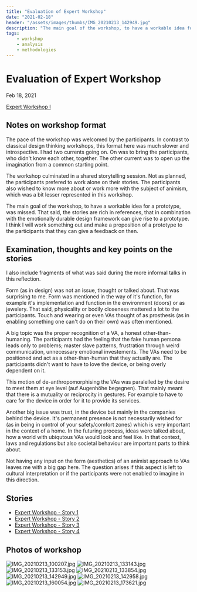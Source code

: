 ```yaml
---
title: "Evaluation of Expert Workshop"
date: "2021-02-18"
header: "/assets/images/thumbs/IMG_20210213_142949.jpg"
description: "The main goal of the workshop, to have a workable idea for a prototype, was missed. That said, the stories are rich in references, that in combination with the emotionally durable design framework can give rise to a prototype. I think I will work something out and make a proposition of a prototype to the participants that they can give a feedback on then."
tags:
    - workshop
    - analysis
    - methodologies
---
```

# Evaluation of Expert Workshop
Feb 18, 2021

[Expert Workshop I](research/designs/Expert%20Workshop%20I.md)

## Notes on workshop format
The pace of the workshop was welcomed by the participants. In contrast to classical design thinking workshops, this format here was much slower and introspective. I had two currents going on. On was to bring the participants, who didn't know each other, together. The other current was to open up the imagination from a common starting point.

The workshop culminated in a shared storytelling session. Not as planned, the participants prefered to work alone on their stories. The participants also wished to know more about or work more with the subject of animism, which was a bit lesser represented in this workshop.

The main goal of the workshop, to have a workable idea for a prototype, was missed. That said, the stories are rich in references, that in combination with the emotionally durable design framework can give rise to a prototype. I think I will work something out and make a proposition of a prototype to the participants that they can give a feedback on then.

## Examination, thoughts and key points on the stories
I also include fragments of what was said during the more informal talks in this reflection.

Form (as in design) was not an issue, thought or talked about. That was surprising to me. Form was mentioned in the way of it's function, for example it's implementation and function in the environment (doors) or as jewelery. That said, physicality or bodily closeness mattered a lot to the participants. Touch and wearing or even VAs thought of as prosthesis (as in enabling something one can't do on their own) was often mentioned.

A big topic was the proper recognition of a VA, a honest other-than-humaning. The participants had the feeling that the fake human persona leads only to problems; master slave patterns, frustration through weird communication, unnecessary emotional investements. The VAs need to be positioned and act as a other-than-human that they actually are. The participants didn't want to have to love the device, or being overly dependent on it. 

This motion of de-anthropomorphising the VAs was paralelled by the desire to meet them at eye level (auf Augenhöhe begegnen). That mainly meant that there is a mutuality or reciprocity in gestures. For example to have to care for the device in order for it to provide its services.

Another big issue was trust, in the device but mainly in the companies behind the device. It's permanent presence is not necessarily wished for (as in being in control of your safety/comfort zones) which is very important in the context of a home. In the futuring process, ideas were talked about, how a world with ubiqutous VAs would look and feel like. In that context, laws and regulations but also societal behaviour are important parts to think about.

Not having any input on the form (aesthetics) of an animist approach to VAs leaves me with a big gap here. The question arises if this aspect is left to cultural interpretation or if the participants were not enabled to imagine in this direction.

## Stories
- [Expert Workshop - Story 1](data/expert-workshop/Expert%20Workshop%20-%20Story%201.md)
- [Expert Workshop - Story 2](data/expert-workshop/Expert%20Workshop%20-%20Story%202.md)
- [Expert Workshop - Story 3](data/expert-workshop/Expert%20Workshop%20-%20Story%203.md)
- [Expert Workshop - Story 4](data/expert-workshop/Expert%20Workshop%20-%20Story%204.md)

## Photos of workshop
![IMG_20210213_100207.jpg](/assets/images/thumbs/IMG_20210213_100207.jpg)
![IMG_20210213_133143.jpg](/assets/images/thumbs/IMG_20210213_133143.jpg)
![IMG_20210213_133153.jpg](/assets/images/thumbs/IMG_20210213_133153.jpg)
![IMG_20210213_133854.jpg](/assets/images/thumbs/IMG_20210213_133854.jpg)
![IMG_20210213_142949.jpg](/assets/images/thumbs/IMG_20210213_142949.jpg)
![IMG_20210213_142958.jpg](/assets/images/thumbs/IMG_20210213_142958.jpg)
![IMG_20210213_160054.jpg](/assets/images/thumbs/IMG_20210213_160054.jpg)
![IMG_20210213_173621.jpg](/assets/images/thumbs/IMG_20210213_173621.jpg)